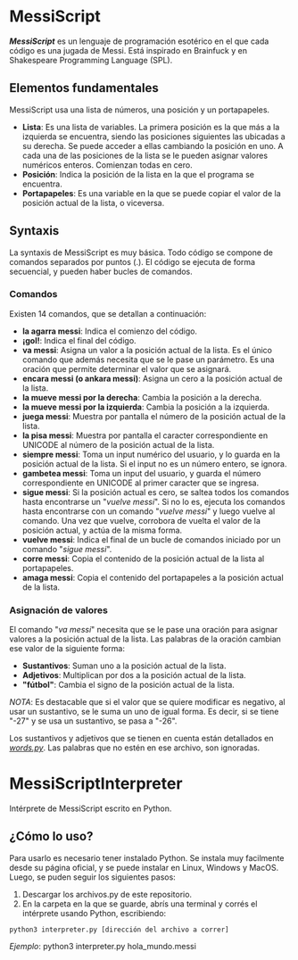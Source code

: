 # MessiScript
***MessiScript*** es un lenguaje de programación esotérico en el que cada código es una jugada de Messi. Está inspirado en Brainfuck y en Shakespeare Programming Language (SPL).

## Elementos fundamentales

MessiScript usa una lista de números, una posición y un portapapeles.

- **Lista**: Es una lista de variables. La primera posición es la que más a la izquierda se encuentra, siendo las posiciones siguientes las ubicadas a su derecha. Se puede acceder a ellas cambiando la posición en uno. A cada una de las posiciones de la lista se le pueden asignar valores numéricos enteros. Comienzan todas en cero.
- **Posición**: Indica la posición de la lista en la que el programa se encuentra.
- **Portapapeles**: Es una variable en la que se puede copiar el valor de la posición actual de la lista, o viceversa.

## Syntaxis

La syntaxis de MessiScript es muy básica. Todo código se compone de comandos separados por puntos (.). El código se ejecuta de forma secuencial, y pueden haber bucles de comandos.

### Comandos

Existen 14 comandos, que se detallan a continuación:

- **la agarra messi**: Indica el comienzo del código.
- **¡gol!**: Indica el final del código.
- **va messi**: Asigna un valor a la posición actual de la lista. Es el único comando que además necesita que se le pase un parámetro. Es una oración que permite determinar el valor que se asignará.
- **encara messi (o ankara messi)**: Asigna un cero a la posición actual de la lista.
- **la mueve messi por la derecha**: Cambia la posición a la derecha.
- **la mueve messi por la izquierda**: Cambia la posición a la izquierda.
- **juega messi**: Muestra por pantalla el número de la posición actual de la lista.
- **la pisa messi**: Muestra por pantalla el caracter correspondiente en UNICODE al número de la posición actual de la lista.
- **siempre messi**: Toma un input numérico del usuario, y lo guarda en la posición actual de la lista. Si el input no es un número entero, se ignora.
- **gambetea messi**: Toma un input del usuario, y guarda el número correspondiente en UNICODE al primer caracter que se ingresa.
- **sigue messi**: Si la posición actual es cero, se saltea todos los comandos hasta encontrarse un "*vuelve messi*". Si no lo es, ejecuta los comandos hasta encontrarse con un comando "*vuelve messi*" y luego vuelve al comando. Una vez que vuelve, corrobora de vuelta el valor de la posición actual, y actúa de la misma forma.
- **vuelve messi**: Indica el final de un bucle de comandos iniciado por un comando "*sigue messi*".
- **corre messi**: Copia el contenido de la posición actual de la lista al portapapeles.
- **amaga messi**: Copia el contenido del portapapeles a la posición actual de la lista.

### Asignación de valores

El comando "*va messi*" necesita que se le pase una oración para asignar valores a la posición actual de la lista. Las palabras de la oración cambian ese valor de la siguiente forma:

- **Sustantivos**: Suman uno a la posición actual de la lista.
- **Adjetivos**: Multiplican por dos a la posición actual de la lista.
- **"fútbol"**: Cambia el signo de la posición actual de la lista.

*NOTA*: Es destacable que si el valor que se quiere modificar es negativo, al usar un sustantivo, se le suma un uno de igual forma. Es decir, si se tiene "-27" y se usa un sustantivo, se pasa a "-26".

Los sustantivos y adjetivos que se tienen en cuenta están detallados en [*words.py*](https://github.com/Erawaa/MessiScriptInterpreter/blob/main/words.py). Las palabras que no estén en ese archivo, son ignoradas.

# MessiScriptInterpreter
Intérprete de MessiScript escrito en Python.

## ¿Cómo lo uso?
Para usarlo es necesario tener instalado Python. Se instala muy facilmente desde su página oficial, y se puede instalar en Linux, Windows y MacOS. Luego, se puden seguir los siguientes pasos:

1. Descargar los archivos.py de este repositorio.
2. En la carpeta en la que se guarde, abrís una terminal y corrés el intérprete usando Python, escribiendo:
```
python3 interpreter.py [dirección del archivo a correr]
```

*Ejemplo*: python3 interpreter.py hola_mundo.messi
